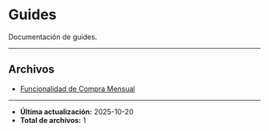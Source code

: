 # Guides

Documentación de guides.

---

## Archivos

- [Funcionalidad de Compra Mensual](./2.4.1-monthly-purchase-logic.md)

---

- **Última actualización:** 2025-10-20  
- **Total de archivos:** 1
